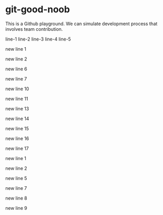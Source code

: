 # git-good-noob

This is a Github playground. We can simulate development process that involves team contribution.

line-1
line-2
line-3
line-4
line-5


new line 1

new line 2

new line 6

new line 7

new line 10

new line 11

new line 13


new line 14

new line 15


new line 16


new line 17


new line 1


new line 2


new line 5


new line 7


new line 8


new line 9

